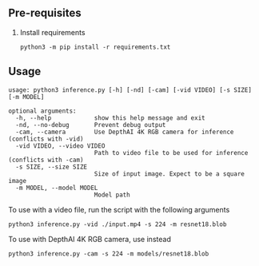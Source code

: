 ## Pre-requisites

1. Install requirements
   ```
   python3 -m pip install -r requirements.txt
   ```

## Usage

```
usage: python3 inference.py [-h] [-nd] [-cam] [-vid VIDEO] [-s SIZE] [-m MODEL]

optional arguments:
  -h, --help            show this help message and exit
  -nd, --no-debug       Prevent debug output
  -cam, --camera        Use DepthAI 4K RGB camera for inference (conflicts with -vid)
  -vid VIDEO, --video VIDEO
                        Path to video file to be used for inference (conflicts with -cam)
  -s SIZE, --size SIZE  
                        Size of input image. Expect to be a square image
  -m MODEL, --model MODEL 
                        Model path
```

To use with a video file, run the script with the following arguments

```
python3 inference.py -vid ./input.mp4 -s 224 -m resnet18.blob
```

To use with DepthAI 4K RGB camera, use instead

```
python3 inference.py -cam -s 224 -m models/resnet18.blob
``` 
